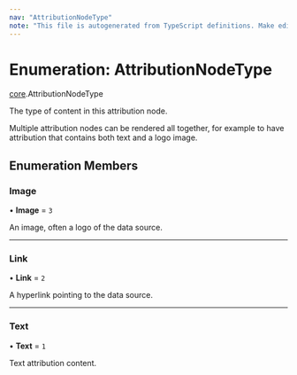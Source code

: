 ```yaml
---
nav: "AttributionNodeType"
note: "This file is autogenerated from TypeScript definitions. Make edits to the comments in the TypeScript file and then run `make docs` to regenerate this file."
---
```

# Enumeration: AttributionNodeType

[core](../modules/core.md).AttributionNodeType

The type of content in this attribution node.

Multiple attribution nodes can be rendered all together, for example to have
attribution that contains both text and a logo image.

## Enumeration Members

### Image

• **Image** = ``3``

An image, often a logo of the data source.

___

### Link

• **Link** = ``2``

A hyperlink pointing to the data source.

___

### Text

• **Text** = ``1``

Text attribution content.
